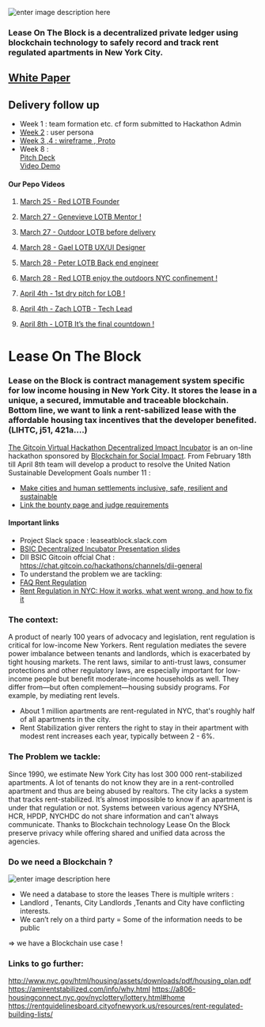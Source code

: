 

![enter image description here](https://i.ibb.co/h9vC4jy/lotb-banniere.png)
### Lease On The Block is a decentralized private ledger using blockchain technology to safely record and track rent regulated apartments in New York City. 

##  [White Paper](https://docs.google.com/document/d/1bMsQI3YBPY1uXccjBAVuCOZRbWk5MK9pt_mvgcqypQA/edit?usp=sharing)

  ## Delivery follow up
-   Week 1 : team formation etc. cf form submitted to Hackathon Admin
-   [Week 2](https://docs.google.com/document/d/1bMsQI3YBPY1uXccjBAVuCOZRbWk5MK9pt_mvgcqypQA/edit#heading=h.6o9uby1myj3n) : user persona
-   [Week 3 ,4 : wireframe , Proto](https://github.com/Redoudou/Leaseatblock/blob/master/27March-LOTB%20-%20Week%204%20delivery.pdf)  
-   Week 8 :  
    [Pitch Deck  
    ](https://github.com/Redoudou/Leaseatblock/blob/master/LeaseOnTheBlock-Pitch-Deck.pdf)[Video Demo](https://github.com/Redoudou/Leaseatblock/blob/master/LOTB-Demo-Pitch%20Deck.mp4)
    
#### Our Pepo Videos 

1.  [March 25 - Red LOTB Founder](https://pepo.com/video/22942?utm_source=share&utm_medium=video&utm_campaign=22942)
    
2.  [March 27 - Genevieve LOTB Mentor !](https://pepo.com/video/23020?utm_source=share&utm_medium=video&utm_campaign=23020)
    
3.  [March 27 - Outdoor LOTB before delivery](https://pepo.com/video/23025?utm_source=share&utm_medium=video&utm_campaign=23025)
    
4.  [March 28 - Gael LOTB UX/UI Designer](https://pepo.com/video/23130?utm_source=share&utm_medium=video&utm_campaign=23130)
    
5.  [March 28 - Peter LOTB Back end engineer](https://pepo.com/video/23095?utm_source=share&utm_medium=video&utm_campaign=23095)
    
6.  [March 28 - Red LOTB enjoy the outdoors NYC confinement !](https://pepo.com/video/23091?utm_source=share&utm_medium=video&utm_campaign=23091)
    
7.  [April 4th - 1st dry pitch for LOB !](https://pepo.com/video/23422?utm_source=share&utm_medium=video&utm_campaign=23422)
    
8.  [April 4th - Zach LOTB - Tech Lead](https://pepo.com/video/23428?utm_source=share&utm_medium=video&utm_campaign=23428)
  
9.  [April 8th - LOTB It’s the final countdown !](https://pepo.com/video/23533?utm_source=share&utm_medium=video&utm_campaign=23533)
 
###  

# Lease On The Block 
### Lease on the Block is contract management system specific for low income housing in New York City. It stores the lease in a unique, a secured, immutable and traceable blockchain. Bottom line, we want to link a rent-sabilized lease with the affordable housing tax incentives that the developer benefited. (LIHTC, j51, 421a....)


[The Gitcoin Virtual Hackathon Decentralized Impact Incubator](https://gitcoin.co/hackathon/onboard/decentralized-impact-incubator/) is an on-line hackathon sponsored by [Blockchain for Social Impact](https://blockchainforsocialimpact.com/). 
From February 18th till April 8th team will develop a product to resolve the United Nation Sustainable Development Goals number 11 :

 - [Make cities and human settlements inclusive, safe, resilient and sustainable](https://sustainabledevelopment.un.org/sdg11)
 - [Link the bounty page and judge requirements](https://gitcoin.co/issue/blockchainforsocialimpact/incubator/2/4017) 



#### Important links
 - Project Slack space : leaseatblock.slack.com
 -  [BSIC Decentralized Incubator Presentation slides ](https://docs.google.com/presentation/d/1R_sQtz0454G4nNclYzuyi_MrEfSZgaBUaSlPP4usseI/edit#slide=id.g6f17f92e59_0_4) 
 - DII BSIC Gitcoin offcial Chat : https://chat.gitcoin.co/hackathons/channels/dii-general
 - To understand the problem we are tackling: 
 - [FAQ Rent Regulation](https://hcr.ny.gov/search/rental_housing_documents_by_type?f%5B0%5D=filter_term:1161)
 - [Rent Regulation in NYC: How it works, what went wrong, and how to fix it](https://www.cssny.org/publications/entry/rent-regulation-in-new-york-city)
 

 
### The context:
A product of nearly 100 years of advocacy and legislation, rent regulation is critical for low-income New Yorkers.
Rent regulation mediates the severe power imbalance between tenants and landlords, which is exacerbated by tight housing markets. The rent laws, similar to anti-trust laws, consumer protections and other regulatory laws, are especially important for low-income people but benefit moderate-income households as well. They differ from—but often complement—housing subsidy programs. For example, by mediating rent levels.

- About 1 million apartments are rent-regulated in NYC, that's roughly half of all apartments in the city. 
- Rent Stabilization giver renters the right to stay in their apartment with modest rent increases each year, typically between 2 - 6%.

### The Problem we tackle:

Since 1990, we estimate New York City has lost 300 000 rent-stabilized apartments. A lot of tenants do not know they are in a rent-controlled apartment and thus are being abused by realtors. The city lacks a system that tracks rent-stabilized. It’s almost impossible to know if an apartment is under that regulation or not. Systems between various agency NYSHA, HCR, HPDP, NYCHDC do not share information and can't always communicate. Thanks to Blockchain technology Lease On the Block preserve privacy while offering shared and unified data across the agencies.  

### Do we need a Blockchain ?
![enter image description here](https://i.ibb.co/PFq09Yx/Screenshot-from-2019-10-14-01-48-54.png)

 - We need a database to store the leases There is multiple writers :
 - Landlord , Tenants, City Landlords ,Tenants and City have conflicting interests. 
 - We can’t rely on a third party = Some of the information needs to be public

⇒ we have a Blockchain use case ! 

### Links to go further:
http://www.nyc.gov/html/housing/assets/downloads/pdf/housing_plan.pdf
https://amirentstabilized.com/info/why.html
https://a806-housingconnect.nyc.gov/nyclottery/lottery.html#home
https://rentguidelinesboard.cityofnewyork.us/resources/rent-regulated-building-lists/

